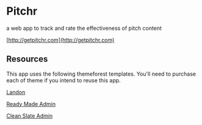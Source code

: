 Pitchr
==================

a web app to track and rate the effectiveness of pitch content

[http://getpitchr.com](http://getpitchr.com)


## Resources

This app uses the following themeforest templates. You'll need to purchase each of theme if you intend to reuse this app.

[Landon](http://themeforest.net/item/landon-business-landing-page/512216)

[Ready Made Admin](http://themeforest.net/item/ready-made-admin-full-featured-admin-theme/551962)

[Clean Slate Admin](http://themeforest.net/item/cleanslate-html5css3-admin-template/239924)
